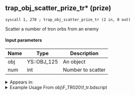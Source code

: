 ## trap_obj_scatter_prize_tr* (prize)

`syscall 1, 278 ; trap_obj_scatter_prize_tr (2 in, 0 out)`

Scatter a number of tron orbs from an enemy

#### Input parameters
| Name | Type | Description
|------|------|------------
| obj   | YS::OBJ_125   | An object
| num   | int   | Number to scatter




<details>
	<summary>Appears in:</summary>
| filename | Entity (obj)
|----------|-------------
| obj\F_TR020\f_tr.bdscript       | ((F) Energy core’s cube (TR))          
| obj\M_EX610\m_ex.bdscript       | ((M) Strafer)          
| obj\M_EX610_RAW\m_ex.bdscript       | ((M) Strafer (RAW))          

</details>

<details>
	<summary>Example Usage From obj\F_TR020\f_tr.bdscript</summary>
```plaintext
L636:
 gosub 4, L675
 pushFromFSpVal 120
 jz L656
 pushImm 0
 popToSpVal 120
 pushFromFSp 0
 pushImm 4
 syscall 1, 278 ; trap_obj_scatter_prize_tr (2 in, 0 out)
 jmp L656
```
</details>

